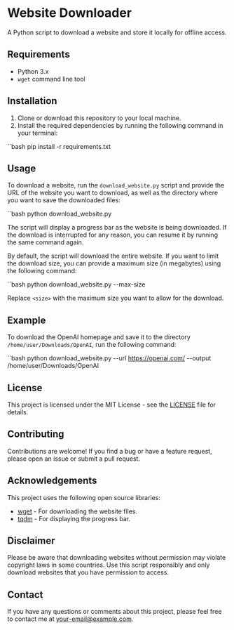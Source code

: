 # Website Downloader

A Python script to download a website and store it locally for offline access.

## Requirements

- Python 3.x
- `wget` command line tool

## Installation

1. Clone or download this repository to your local machine.
2. Install the required dependencies by running the following command in your terminal:

``bash
pip install -r requirements.txt

## Usage

To download a website, run the `download_website.py` script and provide the URL of the website you want to download, as well as the directory where you want to save the downloaded files:

``bash
python download_website.py

The script will display a progress bar as the website is being downloaded. If the download is interrupted for any reason, you can resume it by running the same command again.

By default, the script will download the entire website. If you want to limit the download size, you can provide a maximum size (in megabytes) using the following command:

``bash
python download_website.py --max-size <size>

Replace `<size>` with the maximum size you want to allow for the download.

## Example

To download the OpenAI homepage and save it to the directory `/home/user/Downloads/OpenAI`, run the following command:

``bash
python download_website.py --url https://openai.com/ --output /home/user/Downloads/OpenAI

## License

This project is licensed under the MIT License - see the [LICENSE](LICENSE) file for details.

## Contributing

Contributions are welcome! If you find a bug or have a feature request, please open an issue or submit a pull request.

## Acknowledgements

This project uses the following open source libraries:

- [wget](https://pypi.org/project/wget/) - For downloading the website files.
- [tqdm](https://pypi.org/project/tqdm/) - For displaying the progress bar.

## Disclaimer

Please be aware that downloading websites without permission may violate copyright laws in some countries. Use this script responsibly and only download websites that you have permission to access.

## Contact

If you have any questions or comments about this project, please feel free to contact me at [your-email@example.com](mailto:your-email@example.com).
